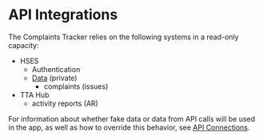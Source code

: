 # API Integrations

The Complaints Tracker relies on the following systems in a read-only capacity:

- HSES
  - Authentication
  - [Data](https://github.com/OHS-Hosting-Infrastructure/complaint-tracker-api-docs) (private)
    - complaints (issues)
- TTA Hub
  - activity reports (AR)

For information about whether fake data or data from API calls will be used in the app, as well as how to override this behavior, see [API Connections](/README.md#api-connections).

